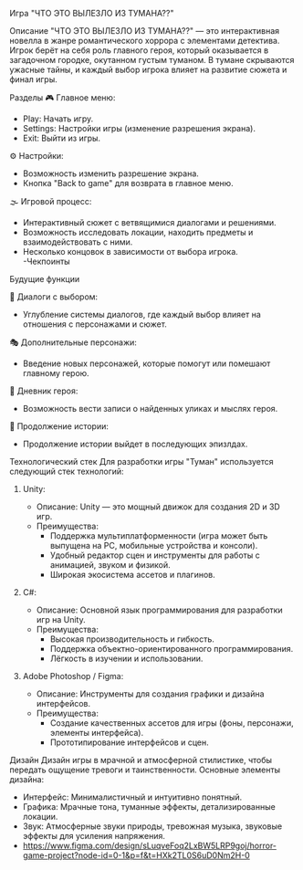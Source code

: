 Игра "ЧTО ЭТО BЫЛЕЗЛО ИЗ TУМАНА??"

Описание
"ЧTО ЭТО BЫЛЕЗЛО ИЗ TУМАНА??" — это интерактивная новелла в жанре романтического хоррора с элементами детектива. Игрок берёт на себя роль главного героя, который оказывается в загадочном городке, окутанном густым туманом. В тумане скрываются ужасные тайны, и каждый выбор игрока влияет на развитие сюжета и финал игры.



Разделы
🎮 Главное меню:  
   - Play: Начать игру.  
   - Settings: Настройки игры (изменение разрешения экрана).  
   - Exit: Выйти из игры.  

⚙️ Настройки:  
   - Возможность изменить разрешение экрана.  
   - Кнопка "Back to game" для возврата в главное меню.  

🌫️ Игровой процесс:  
   - Интерактивный сюжет с ветвящимися диалогами и решениями.  
   - Возможность исследовать локации, находить предметы и взаимодействовать с ними.  
   - Несколько концовок в зависимости от выбора игрока.  
   -Чекпоинты

Будущие функции

💬 Диалоги с выбором:  
   - Углубление системы диалогов, где каждый выбор влияет на отношения с персонажами и сюжет.  

🎭 Дополнительные персонажи:  
   - Введение новых персонажей, которые помогут или помешают главному герою.  

📖 Дневник героя:  
   - Возможность вести записи о найденных уликах и мыслях героя.  

📖 Продолжение истории:  
   - Продолжение истории выйдет в последующих эпизлдах.  

Технологический стек
Для разработки игры "Туман" используется следующий стек технологий:

1. Unity:  
   - Описание: Unity — это мощный движок для создания 2D и 3D игр.  
   - Преимущества:  
     - Поддержка мультиплатформенности (игра может быть выпущена на PC, мобильные устройства и консоли).  
     - Удобный редактор сцен и инструменты для работы с анимацией, звуком и физикой.  
     - Широкая экосистема ассетов и плагинов.  

2. C#:  
   - Описание: Основной язык программирования для разработки игр на Unity.  
   - Преимущества:  
     - Высокая производительность и гибкость.  
     - Поддержка объектно-ориентированного программирования.  
     - Лёгкость в изучении и использовании.  

3. Adobe Photoshop / Figma:  
   - Описание: Инструменты для создания графики и дизайна интерфейсов.  
   - Преимущества:  
     - Создание качественных ассетов для игры (фоны, персонажи, элементы интерфейса).  
     - Прототипирование интерфейсов и сцен.  

Дизайн
Дизайн игры в мрачной и атмосферной стилистике, чтобы передать ощущение тревоги и таинственности. Основные элементы дизайна:
- Интерфейс: Минималистичный и интуитивно понятный.  
- Графика: Мрачные тона, туманные эффекты, детализированные локации.  
- Звук: Атмосферные звуки природы, тревожная музыка, звуковые эффекты для усиления напряжения.  
- https://www.figma.com/design/sLuqveFoq2LxBW5LRP9goj/horror-game-project?node-id=0-1&p=f&t=HXk2TL0S6uD0Nm2H-0
